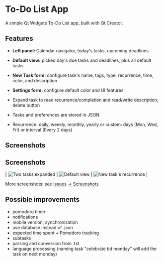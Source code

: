 # To-Do List App

A simple Qt Widgets To-Do List app, built with Qt Creator.

## Features

- **Left panel:** Calendar navigator, today's tasks, upcoming deadlines  
- **Default view:** picked day's due tasks and deadlines, plus all default tasks
- **New Task form:** configure task's name, tags, type, recurrence, time, color, and description
- **Settings form:** configure default color and UI features

- Expand task to read recurrence/completion and read/write description, delete button
- Tasks and preferences are stored in JSON
- Recurrence: daily, weekly, monthly, yearly or custom: days (Mon, Wed, Fri) or interval (Every 2 days)

## Screenshots

## Screenshots

| ![Two tasks expanded](https://github.com/user-attachments/assets/c47394a1-3841-4cde-bcae-ddb4f76e84c8) 
| ![Default view](https://github.com/user-attachments/assets/1c8f4986-f6ca-4be9-979f-aad78eecd402) 
| ![New task's recurrence](https://github.com/user-attachments/assets/25b95857-80de-4545-820c-f00a8fdb88d0) |

More screenshots: see [Issues → Screenshots](https://github.com/david4more/Thinker/issues/1)

## Possible improvements

  - pomodoro timer
  - notifications
  - mobile version, synchronization
  - use database instead of .json
  - expected time spent + Pomodoro tracking
  - subtasks
  - parsing and conversion from .txt
  - language processing (naming task "celebrate bd monday" will add the task on next monday)
